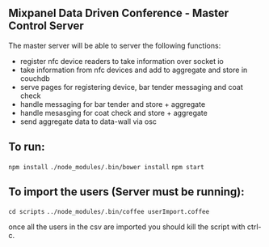 Mixpanel Data Driven Conference - Master Control Server
-------------------------------------------------------

The master server will be able to server the following functions:

  * register nfc device readers to take information over socket io
  * take information from nfc devices and add to aggregate and store in couchdb
  * serve pages for registering device, bar tender messaging and coat check
  * handle messaging for bar tender and store + aggregate
  * handle mesasging for coat check and store + aggregate
  * send aggregate data to data-wall via osc

To run:
-------

  `npm install`
  `./node_modules/.bin/bower install`
  `npm start`

To import the users (Server must be running):
---------------------------------------------

  `cd scripts`
  `../node_modules/.bin/coffee userImport.coffee`

once all the users in the csv are imported you should kill the script with
ctrl-c.
